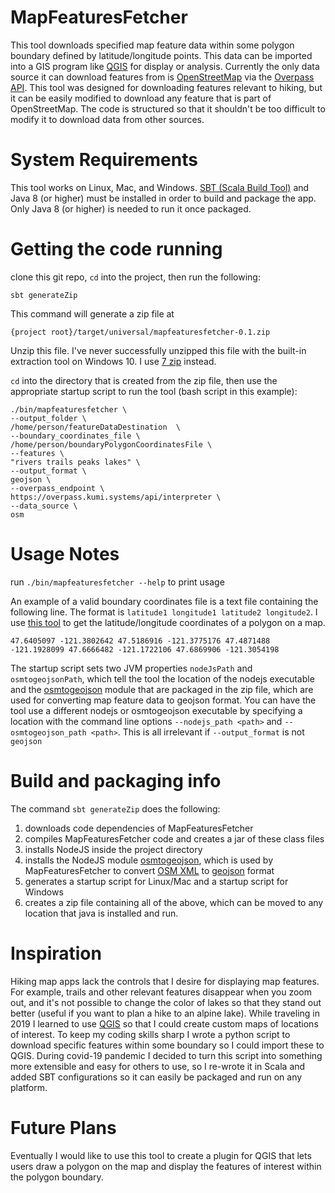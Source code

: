 # MapFeaturesFetcher
This tool downloads specified map feature data within some polygon boundary defined by latitude/longitude points. This data can be imported into a GIS program like [QGIS](https://qgis.org) for display or analysis. Currently the only data source it can download features from is [OpenStreetMap](https://www.openstreetmap.org/) via the [Overpass API](https://wiki.openstreetmap.org/wiki/Overpass_API). This tool was designed for downloading features relevant to hiking, but it can be easily modified to download any feature that is part of OpenStreetMap. The code is structured so that it shouldn't be too difficult to modify it to download data from other sources. 


# System Requirements
This tool works on Linux, Mac, and Windows. [SBT (Scala Build Tool)](https://www.scala-sbt.org/) and Java 8 (or higher) must be installed in order to build and package the app. Only Java 8 (or higher) is needed to run it once packaged.
# Getting the code running
clone this git repo, `cd` into the project, then run the following:
```
sbt generateZip
```
This command will generate a zip file at 
```
{project root}/target/universal/mapfeaturesfetcher-0.1.zip
```

Unzip this file. I've never successfully unzipped this file with the built-in extraction tool on Windows 10. I use [7 zip](https://www.7-zip.org/) instead.

`cd` into the directory that is created from the zip file, then use the appropriate startup script to run the tool (bash script in this example):
```
./bin/mapfeaturesfetcher \
--output_folder \
/home/person/featureDataDestination  \
--boundary_coordinates_file \
/home/person/boundaryPolygonCoordinatesFile \
--features \
"rivers trails peaks lakes" \
--output_format \
geojson \
--overpass_endpoint \
https://overpass.kumi.systems/api/interpreter \
--data_source \
osm
```
# Usage Notes
run `./bin/mapfeaturesfetcher --help` to print usage

An example of a valid boundary coordinates file is a text file containing the following line. The format is `latitude1 longitude1 latitude2 longitude2`. I use [this tool](http://apps.headwallphotonics.com/) to get the latitude/longitude coordinates of a polygon on a map. 
```
47.6405097 -121.3802642 47.5186916 -121.3775176 47.4871488 -121.1928099 47.6666482 -121.1722106 47.6869906 -121.3054198
```

The startup script sets two JVM properties `nodeJsPath` and `osmtogeojsonPath`, which tell the tool the location of the nodejs executable and the [osmtogeojson](https://github.com/tyrasd/osmtogeojson) module that are packaged in the zip file, which are used for converting map feature data to geojson format. You can have the tool use a different nodejs or osmtogeojson executable by specifying a location with the command line options `--nodejs_path <path>` and 
`--osmtogeojson_path <path>`. This is all irrelevant if `--output_format` is not `geojson`

# Build and packaging info
The command `sbt generateZip` does the following:
1. downloads code dependencies of MapFeaturesFetcher
1. compiles MapFeaturesFetcher code and creates a jar of these class files
1. installs NodeJS inside the project directory
1. installs the NodeJS module [osmtogeojson](https://github.com/tyrasd/osmtogeojson), which is used by MapFeaturesFetcher to convert [OSM XML](https://wiki.openstreetmap.org/wiki/OSM_XML) to [geojson](https://geojson.org/) format
1. generates a startup script for Linux/Mac and a startup script for Windows
1. creates a zip file containing all of the above, which can be moved to any location that java is installed and run.

# Inspiration
Hiking map apps lack the controls that I desire for displaying map features. For example, trails and other relevant features disappear when you zoom out, and it's not possible to change the color of lakes so that they stand out better (useful if you want to plan a hike to an alpine lake). While traveling in 2019 I learned to use [QGIS](qgis.org) so that I could create custom maps of locations of interest. To keep my coding skills sharp I wrote a python script to download specific features within some boundary so I could import these to QGIS. During covid-19 pandemic I decided to turn this script into something more extensible and easy for others to use, so I re-wrote it in Scala and added SBT configurations so it can easily be packaged and run on any platform. 
# Future Plans
Eventually I would like to use this tool to create a plugin for QGIS that lets users draw a polygon on the map and display the features of interest within the polygon boundary.

